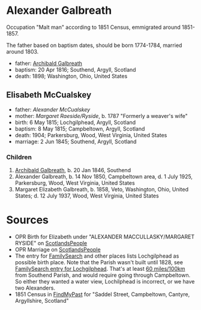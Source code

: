# Alexander Galbreath

Occupation "Malt man" according to 1851 Census, emmigrated around 1851-1857. 

The father based on baptism dates, should be born 1774-1784, married around 1803.

- father: [Archibald Galbreath](galbreath-archibald-unknown.md)
- baptism: 20 Apr 1816; Southend, Argyll, Scotland
- death: 1898; Washington, Ohio, United States

## Elisabeth McCualskey

- father: *Alexander McCualskey*
- mother: *Margaret Raeside/Ryside*, b. 1787 "Formerly a weaver's wife"
- birth: 6 May 1815; Lochgilphead, Argyll, Scotland
- baptism: 8 May 1815;  Campbeltown, Argyll, Scotland
- death: 1904; Parkersburg, Wood, West Virginia, United States
- marriage: 2 Jun 1845; Southend, Argyll, Scotland

### Children

1. [Archibald Galbreath](galbreath-archibald-1846.md), b. 20 Jan 1846, Southend
2. Alexander Galbreath, b. 14 Nov 1850, Campbeltown area, d. 1 July 1925, Parkersburg, Wood, West Virginia, United States
3. Margaret Elizabeth Galbreath, b. 1858, Veto, Washington, Ohio, United States; d. 12 July 1937, Wood, West Virginia, United States

# Sources

- OPR Birth for Elizabeth  under "ALEXANDER MACCULLASKY/MARGARET RYSIDE" on [ScotlandsPeople](https://www.scotlandspeople.gov.uk/record-results?search_type=people&event=%28B%20OR%20C%20OR%20S%29&record_type%5B0%5D=opr_births&church_type=Old%20Parish%20Registers&dl_cat=church&dl_rec=church-births-baptisms&surname=MACCULLASKY&surname_so=soundex&forename=ELIZABETH&forename_so=syn&sex=F&from_year=1815&to_year=1815&parent_names=MACCULLASKY&parent_names_so=exact&parent_name_two=RYSIDE&parent_name_two_so=exact&county=ARGYLL&record=Church%20of%20Scotland%20%28old%20parish%20registers%29%20Roman%20Catholic%20Church%20Other%20churches&rd_real_name%5B0%5D=CAMPBELTOWN%20%28LANDWARD%29%20OR%20CAMPBELTOWN%20%28BURGH%29%20OR%20CAMPBELTOWN&rd_display_name%5B0%5D=CAMPBELTOWN%20%28LANDWARD%29%7CCAMPBELTOWN%20%28BURGH%29%7CCAMPBELTOWN_CAMPBELTOWN&rd_label%5B0%5D=CAMPBELTOWN&rd_name%5B0%5D=CAMPBELTOWN%20%2ALANDWARD%2A%20OR%20CAMPBELTOWN%20%2ABURGH%2A%20OR%20CAMPBELTOWN)
- OPR Marriage on [ScotlandsPeople](https://www.scotlandspeople.gov.uk/record-results?search_type=People&surname=MCCUALSKEY&forename=ELISABETH&forename_so=starts&from_year=&to_year=&surname_so=exact&church_type=Old%20Parish%20Registers&event=M&record_type[0]=opr_marriages)
- The entry for [FamilySearch](https://www.familysearch.org/tree/person/details/9NN7-9JW) and other places lists Lochgilphead as possible birth place.  Note that the Parish wasn't built until 1828, see [FamilySearch entry for Lochgilphead](https://www.familysearch.org/wiki/en/Lochgilphead,_Argyllshire,_Scotland_Genealogy).  That's at least [60 miles/100km](https://goo.gl/maps/g6foj1kRxvH4bXz39) from Southend Parish, and would require going through Campbeltown.  So either they wanted a water view, Lochilphead is incorrect, or we have two Alexanders.
- 1851 Census in [FindMyPast](https://www.findmypast.com/transcript?id=GBC%2F1851%2F0019255793) for "Saddel Street, Campbeltown, Cantyre, Argyllshire, Scotland"

